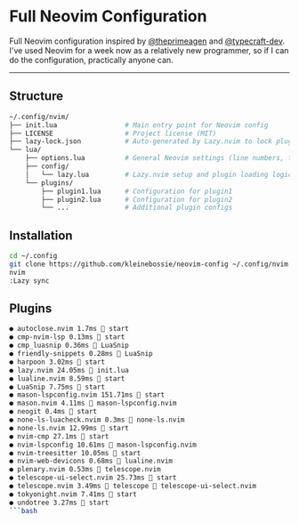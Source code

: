 # Full Neovim Configuration

Full Neovim configuration inspired by [@theprimeagen](https://github.com/theprimeagen) and [@typecraft-dev](https://github.com/typecraft-dev). 
I've used Neovim for a week now as a relatively new programmer, so if I can do the configuration, practically anyone can.

---
## Structure
```bash
~/.config/nvim/
├── init.lua                 # Main entry point for Neovim config
├── LICENSE                  # Project license (MIT)
├── lazy-lock.json           # Auto-generated by Lazy.nvim to lock plugin versions
└── lua/
    ├── options.lua          # General Neovim settings (line numbers, tabs, etc.)
    ├── config/
    │   └── lazy.lua         # Lazy.nvim setup and plugin loading logic
    └── plugins/
        ├── plugin1.lua      # Configuration for plugin1
        ├── plugin2.lua      # Configuration for plugin2
        └── ...              # Additional plugin configs
```
## Installation
```bash
cd ~/.config
git clone https://github.com/kleinebossie/neovim-config ~/.config/nvim
nvim
:Lazy sync
```

## Plugins
```bash
● autoclose.nvim 1.7ms  start
● cmp-nvim-lsp 0.13ms  start
● cmp_luasnip 0.36ms  LuaSnip
● friendly-snippets 0.28ms  LuaSnip
● harpoon 3.02ms  start
● lazy.nvim 24.05ms  init.lua
● lualine.nvim 8.59ms  start
● LuaSnip 7.75ms  start
● mason-lspconfig.nvim 151.71ms  start
● mason.nvim 4.11ms  mason-lspconfig.nvim
● neogit 0.4ms  start
● none-ls-luacheck.nvim 0.3ms  none-ls.nvim
● none-ls.nvim 12.99ms  start
● nvim-cmp 27.1ms  start
● nvim-lspconfig 10.61ms  mason-lspconfig.nvim
● nvim-treesitter 10.05ms  start
● nvim-web-devicons 0.68ms  lualine.nvim
● plenary.nvim 0.53ms  telescope.nvim
● telescope-ui-select.nvim 25.73ms  start
● telescope.nvim 3.49ms 󰢱 telescope  telescope-ui-select.nvim
● tokyonight.nvim 7.41ms  start
● undotree 3.27ms  start
```bash
